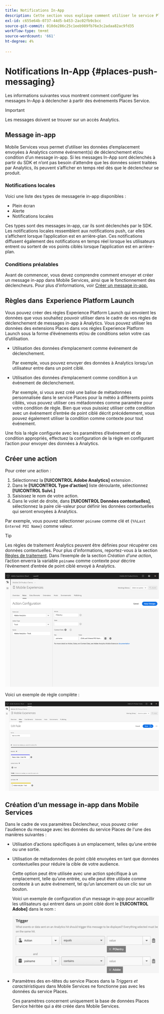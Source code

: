```yaml
---
title: Notifications In-App
description: Cette section vous explique comment utiliser le service Places avec la messagerie In-App.
exl-id: c655e64b-0737-44d5-b453-2ac02fb9cbcc
source-git-commit: 010de286c25c1eeb989fb76e3c2adaa82ac9fd35
workflow-type: tm+mt
source-wordcount: '661'
ht-degree: 4%

---
```


# Notifications In-App {#places-push-messaging}

Les informations suivantes vous montrent comment configurer les messages In-App à déclencher à partir des événements Places Service.

>[!IMPORTANT]
>
>Les messages doivent se trouver sur un accès Analytics.

## Message in-app

Mobile Services vous permet d’utiliser les données d’emplacement envoyées à Analytics comme événement(s) de déclenchement et/ou condition d’un message in-app. Si les messages In-App sont déclenchés à partir du SDK et n’ont pas besoin d’attendre que les données soient traitées par Analytics, ils peuvent s’afficher en temps réel dès que le déclencheur se produit.

### Notifications locales

Voici une liste des types de messagerie in-app disponibles :

* Plein écran
* Alerte
* Notifications locales

Ces types sont des messages in-app, car ils sont déclenchés par le SDK. Les notifications locales ressemblent aux notifications push, car elles s’affichent lorsque l’application est en arrière-plan. Ces notifications diffusent également des notifications en temps réel lorsque les utilisateurs entrent ou sortent de vos points ciblés lorsque l’application est en arrière-plan.

### Conditions préalables

Avant de commencer, vous devez comprendre comment envoyer et créer un message in-app dans Mobile Services, ainsi que le fonctionnement des déclencheurs. Pour plus d’informations, voir [Créer un message in-app.](https://docs.adobe.com/content/help/en/mobile-services/using/messaging-ug/inapp-messages/t-in-app-message.html)

## Règles dans  Experience Platform Launch

Vous pouvez créer des règles Experience Platform Launch qui envoient les données que vous souhaitez pouvoir utiliser dans le cadre de vos règles de déclenchement de messages in-app à Analytics. Vous pouvez utiliser les données des extensions Places dans vos règles Experience Platform Launch sous la forme d’événements et/ou de conditions selon votre cas d’utilisation.

* Utilisation des données d’emplacement comme événement de déclenchement.

   Par exemple, vous pouvez envoyer des données à Analytics lorsqu’un utilisateur entre dans un point ciblé.

* Utilisation des données d’emplacement comme condition à un événement de déclenchement.

   Par exemple, si vous avez créé une balise de métadonnées personnalisée dans le service Places pour la météo à différents points ciblés, vous pouvez utiliser ces métadonnées comme paramètre pour votre condition de règle. Bien que vous puissiez utiliser cette condition avec un événement d’entrée de point ciblé décrit précédemment, vous pouvez également utiliser la condition comme contexte pour tout événement.

Une fois la règle configurée avec les paramètres d’événement et de condition appropriés, effectuez la configuration de la règle en configurant l’action pour envoyer des données à Analytics.

## Créer une action

Pour créer une action :

1. Sélectionnez la **[!UICONTROL Adobe Analytics]** extension .
1. Dans le **[!UICONTROL Type d’action]** liste déroulante, sélectionnez **[!UICONTROL Suivi.]**
1. Saisissez le nom de votre action.
1. Dans le volet de droite, dans **[!UICONTROL Données contextuelles]**, sélectionnez la paire clé-valeur pour définir les données contextuelles qui seront envoyées à Analytics.

Par exemple, vous pouvez sélectionner `poiname` comme clé et `{%%Last Entered POI Name}` comme valeur.

>[!TIP]
>
>Les règles de traitement Analytics peuvent être définies pour récupérer ces données contextuelles. Pour plus d’informations, reportez-vous à la section [Règles de traitement](https://docs.adobe.com/content/help/en/analytics/implementation/analytics-basics/ref-processing-rules.html). Dans l’exemple de la section *Création d’une action*, l’action enverra la variable `poiname` comme contexte pour décrire l’événement d’entrée de point ciblé envoyé à Analytics.

![création d’une action](/help/assets/configure-action.png)

Voici un exemple de règle complète :

![règle terminée](/help/assets/create-a-rule.png)

## Création d’un message in-app dans Mobile Services

Dans le cadre de vos paramètres Déclencheur, vous pouvez créer l&#39;audience du message avec les données du service Places de l&#39;une des manières suivantes :

* Utilisation d’actions spécifiques à un emplacement, telles qu’une entrée ou une sortie.
* Utilisation de métadonnées de point ciblé envoyées en tant que données contextuelles pour réduire la cible de votre audience.

   Cette option peut être utilisée avec une action spécifique à un emplacement, telle qu’une entrée, ou elle peut être utilisée comme contexte à un autre événement, tel qu’un lancement ou un clic sur un bouton.

   Voici un exemple de configuration d’un message in-app pour accueillir les utilisateurs qui entrent dans un point ciblé dont le **[!UICONTROL Adobe]** dans le nom :

   ![paramètres de déclenchement](/help/assets/trigger-parameters.png)

* Paramètres des en-têtes du service Places dans la *Triggers et caractéristiques* dans Mobile Services ne fonctionne pas avec les données du service Places.

   Ces paramètres concernent uniquement la base de données Places Service héritée qui a été créée dans Mobile Services.
